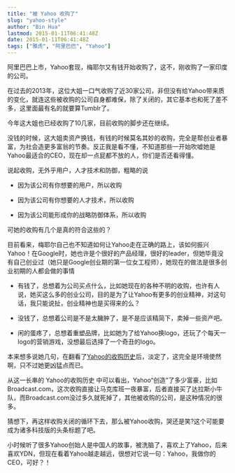 ```yaml
---
title: "被 Yahoo 收购了"
slug: "yahoo-style"
author: "Bin Hua"
lastmod: 2015-01-11T06:41:48Z
date: 2015-01-11T06:41:48Z
tags: ["雅虎", "阿里巴巴", "Yahoo"]
---
```


阿里巴巴上市，Yahoo套现，梅耶尔又有钱开始收购了，这不，刚收购了一家印度的公司。

在过去的2013年，这位大姐一口气收购了近30家公司，非但没有给Yahoo带来质的变化，就连这些被收购的公司自身都难保，除了关闭的，其它基本也和死了差不多，这里面最有名的就要算Tumblr了。

今年这大姐也已经收购了10几家，目前收购的脚步还在继续。

没钱的时候，这大姐卖资产换钱，有钱的时候莫名其妙的收购，完全是帮创业者暴富，为社会造更多富翁的节奏。反正我是看不懂，不知道那些一开始吹嘘她是Yahoo最适合的CEO，现在却一点屁都不放的人，你们是否还看得懂。

说起收购，无外乎用户，人才技术和防御，粗略的说

- 因为该公司有你想要的用户，所以收购

- 因为该公司有你想要的人才技术，所以收购

- 因为该公司能形成你的战略防御体系，所以收购 

可她的收购有几个是真的符合这些的？

目前看来，梅耶尔自己也不知道如何让Yahoo走在正确的路上，该如何振兴Yahoo！在Google时，她也许是个很好的产品经理，很好的leader，但她毕竟没有自己创业过（她只是Google创业期的第一位女工程师），她现在的做法是很多创业初期的人都会做的事情

- 有钱了，总想着为公司买点什么，比如她现在的各种不明的收购，也许有人说，她买这么多的创业公司，目的是为了让Yahoo有更多的创业精神，对这句话，我只能说扯，创业精神也是买得来的么？

- 没钱了，总想着公司是不是太臃肿了，是不是应该精简下，卖掉一些资产吧。

- 闲的蛋疼了，总想着重塑品牌，比如她为了给Yahoo换logo，还玩了个每天一logo的营销游戏，没想最后选择了一个奇丑的logo。 

本来想多说她几句，在翻看了[Yahoo的收购历史](http://en.wikipedia.org/wiki/List_of_mergers_and_acquisitions_by_Yahoo!)后，淡定了，这完全是环境使然啊，只不过她更凶猛点而已。

从这一长串的 Yahoo的收购历史 中可以看出，Yahoo“创造”了多少富豪，比如Broadcast.com，这次收购直接让马克库班一夜暴富，后者直接买了达拉斯小牛队，而Broadcast.com没过多久就死掉了，其他被收购的公司，是这种情况的很多。

猜想下，再这样收购关闭的循环下去，那么被Yahoo收购，哭还是笑?这个可能要成为诸多科技版的头条标题了吧。

小时候听了很多Yahoo创始人是中国人的故事，被洗脑了，喜欢上了Yahoo，后来喜欢YDN，但现在看着Yahoo越走越远，很想对它说一句：Yahoo，我做你的CEO，可好？！
